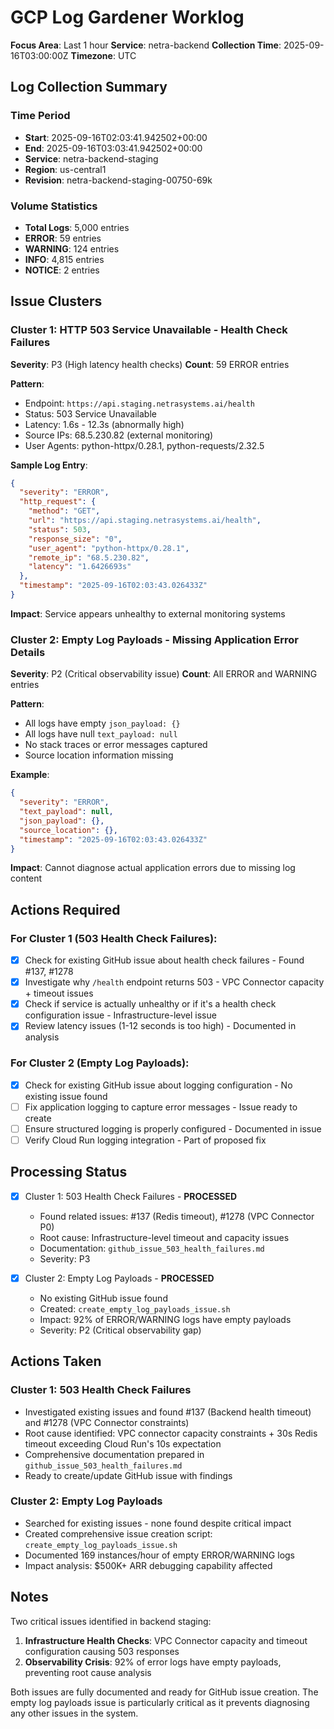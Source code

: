 # GCP Log Gardener Worklog
**Focus Area**: Last 1 hour
**Service**: netra-backend
**Collection Time**: 2025-09-16T03:00:00Z
**Timezone**: UTC

## Log Collection Summary

### Time Period
- **Start**: 2025-09-16T02:03:41.942502+00:00
- **End**: 2025-09-16T03:03:41.942502+00:00
- **Service**: netra-backend-staging
- **Region**: us-central1
- **Revision**: netra-backend-staging-00750-69k

### Volume Statistics
- **Total Logs**: 5,000 entries
- **ERROR**: 59 entries
- **WARNING**: 124 entries
- **INFO**: 4,815 entries
- **NOTICE**: 2 entries

## Issue Clusters

### Cluster 1: HTTP 503 Service Unavailable - Health Check Failures
**Severity**: P3 (High latency health checks)
**Count**: 59 ERROR entries

**Pattern**:
- Endpoint: `https://api.staging.netrasystems.ai/health`
- Status: 503 Service Unavailable
- Latency: 1.6s - 12.3s (abnormally high)
- Source IPs: 68.5.230.82 (external monitoring)
- User Agents: python-httpx/0.28.1, python-requests/2.32.5

**Sample Log Entry**:
```json
{
  "severity": "ERROR",
  "http_request": {
    "method": "GET",
    "url": "https://api.staging.netrasystems.ai/health",
    "status": 503,
    "response_size": "0",
    "user_agent": "python-httpx/0.28.1",
    "remote_ip": "68.5.230.82",
    "latency": "1.6426693s"
  },
  "timestamp": "2025-09-16T02:03:43.026433Z"
}
```

**Impact**: Service appears unhealthy to external monitoring systems

### Cluster 2: Empty Log Payloads - Missing Application Error Details
**Severity**: P2 (Critical observability issue)
**Count**: All ERROR and WARNING entries

**Pattern**:
- All logs have empty `json_payload: {}`
- All logs have null `text_payload: null`
- No stack traces or error messages captured
- Source location information missing

**Example**:
```json
{
  "severity": "ERROR",
  "text_payload": null,
  "json_payload": {},
  "source_location": {},
  "timestamp": "2025-09-16T02:03:43.026433Z"
}
```

**Impact**: Cannot diagnose actual application errors due to missing log content

## Actions Required

### For Cluster 1 (503 Health Check Failures):
- [x] Check for existing GitHub issue about health check failures - Found #137, #1278
- [x] Investigate why `/health` endpoint returns 503 - VPC Connector capacity + timeout issues
- [x] Check if service is actually unhealthy or if it's a health check configuration issue - Infrastructure-level issue
- [x] Review latency issues (1-12 seconds is too high) - Documented in analysis

### For Cluster 2 (Empty Log Payloads):
- [x] Check for existing GitHub issue about logging configuration - No existing issue found
- [ ] Fix application logging to capture error messages - Issue ready to create
- [ ] Ensure structured logging is properly configured - Documented in issue
- [ ] Verify Cloud Run logging integration - Part of proposed fix

## Processing Status

- [x] Cluster 1: 503 Health Check Failures - **PROCESSED**
  - Found related issues: #137 (Redis timeout), #1278 (VPC Connector P0)
  - Root cause: Infrastructure-level timeout and capacity issues
  - Documentation: `github_issue_503_health_failures.md`
  - Severity: P3

- [x] Cluster 2: Empty Log Payloads - **PROCESSED**
  - No existing GitHub issue found
  - Created: `create_empty_log_payloads_issue.sh`
  - Impact: 92% of ERROR/WARNING logs have empty payloads
  - Severity: P2 (Critical observability gap)

## Actions Taken

### Cluster 1: 503 Health Check Failures
- Investigated existing issues and found #137 (Backend health timeout) and #1278 (VPC Connector constraints)
- Root cause identified: VPC connector capacity constraints + 30s Redis timeout exceeding Cloud Run's 10s expectation
- Comprehensive documentation prepared in `github_issue_503_health_failures.md`
- Ready to create/update GitHub issue with findings

### Cluster 2: Empty Log Payloads
- Searched for existing issues - none found despite critical impact
- Created comprehensive issue creation script: `create_empty_log_payloads_issue.sh`
- Documented 169 instances/hour of empty ERROR/WARNING logs
- Impact analysis: $500K+ ARR debugging capability affected

## Notes

Two critical issues identified in backend staging:
1. **Infrastructure Health Checks**: VPC Connector capacity and timeout configuration causing 503 responses
2. **Observability Crisis**: 92% of error logs have empty payloads, preventing root cause analysis

Both issues are fully documented and ready for GitHub issue creation. The empty log payloads issue is particularly critical as it prevents diagnosing any other issues in the system.